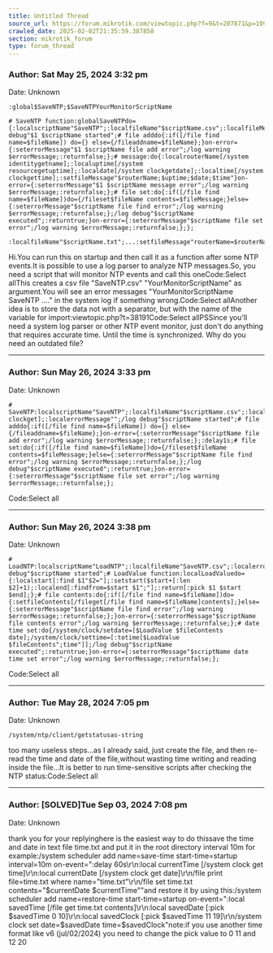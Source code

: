 ```yaml
---
title: Untitled Thread
source_url: https://forum.mikrotik.com/viewtopic.php?f=9&t=207871&p=1095304#p1095304
crawled_date: 2025-02-02T21:35:59.387858
section: mikrotik_forum
type: forum_thread
---
```


### Author: Sat May 25, 2024 3:32 pm
Date: Unknown

```
:global$SaveNTP;$SaveNTPYourMonitorScriptName
```

```
# SaveNTP function:globalSaveNTPdo={:localscriptName"SaveNTP";:localfileName"$scriptName.csv";:localfileMessage"";:localerrorMessage"";/log debug"$1 $scriptName started";# file adddo{:if([/file find name=$fileName]) do={} else={/fileaddname=$fileName};}on-error={:seterrorMessage"$1 $scriptName file add error";/log warning $errorMessage;:returnfalse;};# message:do{:localrouterName[/system identitygetname];:localuptime[/system resourcegetuptime];:localdate[/system clockgetdate];:localtime[/system clockgettime];:setfileMessage"$routerName;$uptime;$date;$time"}on-error={:seterrorMessage"$1 $scriptName message error";/log warning $errorMessage;:returnfalse;};# file set:do{:if([/file find name=$fileName])do={/fileset$fileName contents=$fileMessage;}else={:seterrorMessage"$scriptName file find error";/log warning $errorMessage;:returnfalse;};/log debug"$scriptName executed";:returntrue;}on-error={:seterrorMessage"$scriptName file set error";/log warning $errorMessage;:returnfalse;};};
```

```
:localfileName"$scriptName.txt";...:setfileMessage"routerName=$routerName\r\nuptime=$uptime\r\ndate=$date\r\ntime=$time"
```

Hi.You can run this on startup and then call it as a function after some NTP events.It is possible to use a log parser to analyze NTP messages.So, you need a script that will monitor NTP events and call this oneCode:Select allThis creates a csv file "SaveNTP.csv" "YourMonitorScriptName" as argument.You will see an error messages "YourMonitorScriptName SaveNTP ...." in the system log if something wrong.Code:Select allAnother idea is to store the data not with a separator, but with the name of the variable for import:viewtopic.php?t=38191Code:Select allPSSince you'll need a system log parser or other NTP event monitor, just don't do anything that requires accurate time. Until the time is synchronized. Why do you need an outdated file?


---
### Author: Sun May 26, 2024 3:33 pm
Date: Unknown

```
# SaveNTP:localscriptName"SaveNTP";:localfileName"$scriptName.csv";:localfileMessage[/system clockget];:localerrorMessage"";/log debug"$scriptName started";# file adddo{:if([/file find name=$fileName]) do={} else={/fileaddname=$fileName};}on-error={:seterrorMessage"$scriptName file add error";/log warning $errorMessage;:returnfalse;};:delay1s;# file set:do{:if([/file find name=$fileName])do={/fileset$fileName contents=$fileMessage;}else={:seterrorMessage"$scriptName file find error";/log warning $errorMessage;:returnfalse;};/log debug"$scriptName executed";:returntrue;}on-error={:seterrorMessage"$scriptName file set error";/log warning $errorMessage;:returnfalse;};
```

Code:Select all


---
### Author: Sun May 26, 2024 3:38 pm
Date: Unknown

```
# LoadNTP:localscriptName"LoadNTP";:localfileName"SaveNTP.csv";:localerrorMessage"";:localfileContents"";/log debug"$scriptName started";# LoadValue function:localLoadValuedo={:localstart[:find $1"$2="];:setstart($start+[:len $2]+1);:localend[:findfrom=$start $1";"];:return[:pick $1 $start $end];};# file contents:do{:if([/file find name=$fileName])do={:setfileContents[/fileget[/file find name=$fileName]contents];}else={:seterrorMessage"$scriptName file find error";/log warning $errorMessage;:returnfalse;};}on-error={:seterrorMessage"$scriptName file contents error";/log warning $errorMessage;:returnfalse;};# date time set:do{/system/clock/setdate=[$LoadValue $fileContents date];/system/clock/settime=[:totime[$LoadValue $fileContents";time"]];/log debug"$scriptName executed";:returntrue;}on-error={:seterrorMessage"$scriptName date time set error";/log warning $errorMessage;:returnfalse;};
```

Code:Select all


---
### Author: Tue May 28, 2024 7:05 pm
Date: Unknown

```
/system/ntp/client/getstatusas-string
```

too many useless steps...as I already said, just create the file, and then re-read the time and date of the file,without wasting time writing and reading inside the file...It is better to run time-sensitive scripts after checking the NTP status:Code:Select all


---
### Author: [SOLVED]Tue Sep 03, 2024 7:08 pm
Date: Unknown

thank you for your replyinghere is the easiest way to do thissave the time and date  in text file time.txt and put it in the root directory interval 10m for example:/system scheduler add name=save-time start-time=startup interval=10m on-event=":delay 60s\r\\n:local currentTime [/system clock get time]\r\\n:local currentDate [/system clock get date]\r\\n/file print file=time.txt where name=\"time.txt\"\r\\n/file set time.txt contents=\"\$currentDate \$currentTime\""and restore it by using this:/system scheduler add name=restore-time start-time=startup on-event=":local savedTime [/file get time.txt contents]\r\\n:local savedDate [:pick \$savedTime 0 10]\r\\n:local savedClock [:pick \$savedTime 11 19]\r\\n/system clock set date=\$savedDate time=\$savedClock"note:if you use another time format like v6 (jul/02/2024) you need to change the pick value to 0 11 and 12 20

